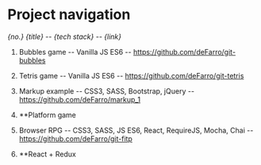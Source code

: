 # Project navigation

_{no.} {title} -- {tech stack} -- {link}_

1. Bubbles game -- Vanilla JS ES6 -- https://github.com/deFarro/git-bubbles

2. Tetris game -- Vanilla JS ES6 -- https://github.com/deFarro/git-tetris

3. Markup example -- CSS3, SASS, Bootstrap, jQuery -- https://github.com/deFarro/markup_1

4. **Platform game

5. Browser RPG -- CSS3, SASS, JS ES6, React, RequireJS, Mocha, Chai -- https://github.com/deFarro/git-fitp

6. **React + Redux
